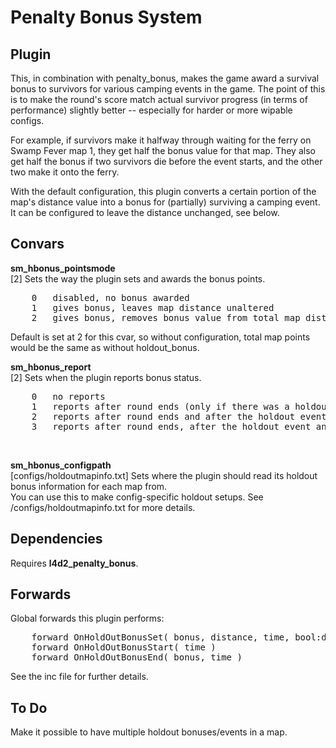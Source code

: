Penalty Bonus System
====================

Plugin
------
This, in combination with penalty_bonus, makes the game award a survival bonus to survivors
for various camping events in the game. The point of this is to make the round's score match
actual survivor progress (in terms of performance) slightly better -- especially for harder
or more wipable configs.

For example, if survivors make it halfway through waiting for the ferry on Swamp Fever map 1,
they get half the bonus value for that map. They also get half the bonus if two survivors die
before the event starts, and the other two make it onto the ferry.

With the default configuration, this plugin converts a certain portion of the map's distance value
into a bonus for (partially) surviving a camping event. It can be configured to leave the distance
unchanged, see below.


Convars
-------
<b>sm_hbonus_pointsmode</b><br />
[2] Sets the way the plugin sets and awards the bonus points.<br />
<pre>
    0   disabled, no bonus awarded
    1   gives bonus, leaves map distance unaltered
    2   gives bonus, removes bonus value from total map distance
</pre>
Default is set at 2 for this cvar, so without configuration, total map points would be
the same as without holdout_bonus.<br />

<b>sm_hbonus_report</b><br />
[2] Sets when the plugin reports bonus status.<br />
<pre>
    0   no reports
    1   reports after round ends (only if there was a holdout event this map)
    2   reports after round ends and after the holdout event is over
    3   reports after round ends, after the holdout event and announces event when it starts
</pre>
<br />

<b>sm_hbonus_configpath</b><br />
[configs/holdoutmapinfo.txt] Sets where the plugin should read its holdout bonus information for each map from.<br />
You can use this to make config-specific holdout setups. See /configs/holdoutmapinfo.txt for more details.<br />


Dependencies
------------
Requires <b>l4d2_penalty_bonus</b>.<br />


Forwards
--------
Global forwards this plugin performs:
<pre>
    forward OnHoldOutBonusSet( bonus, distance, time, bool:distanceChanged )
    forward OnHoldOutBonusStart( time )
    forward OnHoldOutBonusEnd( bonus, time )
</pre>
See the inc file for further details.<br />



To Do
-----
Make it possible to have multiple holdout bonuses/events in a map.
